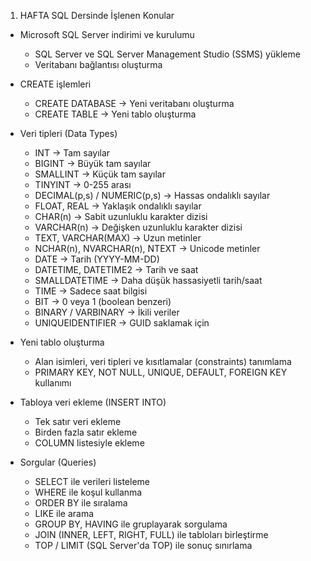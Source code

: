 1. HAFTA SQL Dersinde İşlenen Konular

- Microsoft SQL Server indirimi ve kurulumu
  - SQL Server ve SQL Server Management Studio (SSMS) yükleme
  - Veritabanı bağlantısı oluşturma

- CREATE işlemleri
  - CREATE DATABASE -> Yeni veritabanı oluşturma
  - CREATE TABLE -> Yeni tablo oluşturma

- Veri tipleri (Data Types)
  - INT -> Tam sayılar
  - BIGINT -> Büyük tam sayılar
  - SMALLINT -> Küçük tam sayılar
  - TINYINT -> 0-255 arası
  - DECIMAL(p,s) / NUMERIC(p,s) -> Hassas ondalıklı sayılar
  - FLOAT, REAL -> Yaklaşık ondalıklı sayılar
  - CHAR(n) -> Sabit uzunluklu karakter dizisi
  - VARCHAR(n) -> Değişken uzunluklu karakter dizisi
  - TEXT, VARCHAR(MAX) -> Uzun metinler
  - NCHAR(n), NVARCHAR(n), NTEXT -> Unicode metinler
  - DATE -> Tarih (YYYY-MM-DD)
  - DATETIME, DATETIME2 -> Tarih ve saat
  - SMALLDATETIME -> Daha düşük hassasiyetli tarih/saat
  - TIME -> Sadece saat bilgisi
  - BIT -> 0 veya 1 (boolean benzeri)
  - BINARY / VARBINARY -> İkili veriler
  - UNIQUEIDENTIFIER -> GUID saklamak için

- Yeni tablo oluşturma
  - Alan isimleri, veri tipleri ve kısıtlamalar (constraints) tanımlama
  - PRIMARY KEY, NOT NULL, UNIQUE, DEFAULT, FOREIGN KEY kullanımı

- Tabloya veri ekleme (INSERT INTO)
  - Tek satır veri ekleme
  - Birden fazla satır ekleme
  - COLUMN listesiyle ekleme

- Sorgular (Queries)
  - SELECT ile verileri listeleme
  - WHERE ile koşul kullanma
  - ORDER BY ile sıralama
  - LIKE ile arama
  - GROUP BY, HAVING ile gruplayarak sorgulama
  - JOIN (INNER, LEFT, RIGHT, FULL) ile tabloları birleştirme
  - TOP / LIMIT (SQL Server'da TOP) ile sonuç sınırlama

